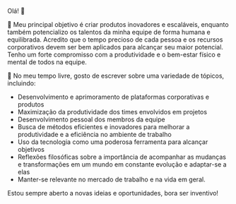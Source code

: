 Olá! :wave:

🔭 Meu principal objetivo é criar produtos inovadores e escaláveis, enquanto também potencializo os talentos da minha equipe de forma humana e equilibrada. Acredito que o tempo precioso de cada pessoa e os recursos corporativos devem ser bem aplicados para alcançar seu maior potencial. Tenho um forte compromisso com a produtividade e o bem-estar físico e mental de todos na equipe.

📝 No meu tempo livre, gosto de escrever sobre uma variedade de tópicos, incluindo:
- Desenvolvimento e aprimoramento de plataformas corporativas e produtos
- Maximização da produtividade dos times envolvidos em projetos
- Desenvolvimento pessoal dos membros da equipe
- Busca de métodos eficientes e inovadores para melhorar a produtividade e a eficiência no ambiente de trabalho
- Uso da tecnologia como uma poderosa ferramenta para alcançar objetivos
- Reflexões filosóficas sobre a importância de acompanhar as mudanças e transformações em um mundo em constante evolução e adaptar-se a elas
- Manter-se relevante no mercado de trabalho e na vida em geral.

Estou sempre aberto a novas ideias e oportunidades, bora ser inventivo!